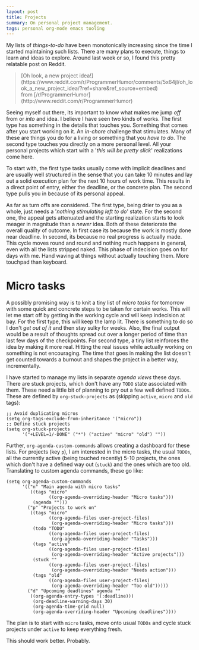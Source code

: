 ```yaml
---
layout: post
title: Projects
summary: On personal project management.
tags: personal org-mode emacs tooling
---
```


<span class="dropcap">M</span>y lists of *things-to-do* have been monotonically
increasing since the time I started maintaining such lists. There are
many plans to execute, things to learn and ideas to explore. Around last week or
so, I found this pretty relatable post on Reddit.

<blockquote markdown="1">
[Oh look, a new project
idea!](https://www.reddit.com/r/ProgrammerHumor/comments/5x64jl/oh_look_a_new_project_idea/?ref=share&ref_source=embed)
<footer markdown="1">
from [/r/ProgrammerHumor](http://www.reddit.com/r/ProgrammerHumor)
</footer>
</blockquote>

Seeing myself out there, its important to know what makes me jump *off* from or
*into* and idea. I believe I have seen two kinds of works. The first type has
something in the details that touches you. Something that comes after you start
working on it. An *in-chore* challenge that stimulates. Many of these are things
you do for a living or something that you *have to do*. The second type touches you
directly on a more personal level. All your personal projects which start with a
'*this will be pretty slick*' realizations come here.

To start with, the first type tasks usually come with implicit deadlines
and are usually well structured in the sense that you can take 10 minutes and
lay out a solid execution plan for the next 10 hours of work time. This results
in a direct point of entry, either the deadline, or the concrete plan. The
second type pulls you in because of its personal appeal.

As far as turn offs are considered. The first type, being drier to you as a
whole, just needs a '*nothing stimulating left to do*' state. For the second
one, the appeal gets attenuated and the starting realization starts to look
meager in magnitude than a *newer* idea. Both of these deteriorate the overall
quality of outcome. In first case its because the work is mostly done near deadline.
In second, its because no real progress is actually made. This cycle moves round
and round and nothing much happens in general, even with all the lists stripped
naked. This phase of indecision goes on for days with me. Hand waving at things
without actually touching them. More touchpad than keyboard.

# Micro tasks

A possibly promising way is to knit a tiny list of *micro tasks* for tomorrow
with some quick and concrete steps to be taken for certain works. This will let
me start off by getting in the working cycle and will keep indecision at bay.
For the first type, this will keep the lamp lit. There is something to do so I
don't *get out of it* and then stay sulky for weeks. Also, the final output would
be a result of thoughts spread out over a longer period of time than last few
days of the checkpoints. For second type, a tiny list reinforces the idea by
making it more real. Hitting the real issues while actually working on something
is not encouraging. The time that goes in making the list doesn't get counted
towards a burnout and shapes the project in a better way, incrementally.

I have started to manage my lists in separate *agenda views* these days. There
are stuck projects, which don't have any `TODO` state associated with them.
These need a little bit of planning to pry out a few well defined `TODOs`. These
are defined by `org-stuck-projects` as (skipping `active`, `micro` and `old` tags):

```elisp
;; Avoid duplicating micros
(setq org-tags-exclude-from-inheritance '("micro"))
;; Define stuck projects
(setq org-stuck-projects
      '("+LEVEL=1/-DONE" ("*") ("active" "micro" "old") ""))
```

Further, `org-agenda-custom-commands` allows creating a dashboard for these
lists. For projects (key `p`), I am interested in the micro tasks, the usual
`TODOs`, all the currently active (being touched recently) 5-10 projects, the
ones which don't have a defined way out (`stuck`) and the ones which are too
old. Translating to custom agenda commands, these go like:

```elisp
(setq org-agenda-custom-commands
      '(("n" "Main agenda with micro tasks"
         ((tags "micro"
                ((org-agenda-overriding-header "Micro tasks")))
          (agenda "")))
        ("p" "Projects to work on"
         ((tags "micro"
                ((org-agenda-files user-project-files)
                 (org-agenda-overriding-header "Micro tasks")))
          (todo "TODO"
                ((org-agenda-files user-project-files)
                 (org-agenda-overriding-header "Tasks")))
          (tags "active"
                ((org-agenda-files user-project-files)
                 (org-agenda-overriding-header "Active projects")))
          (stuck ""
                ((org-agenda-files user-project-files)
                 (org-agenda-overriding-header "Needs action")))
          (tags "old"
                ((org-agenda-files user-project-files)
                 (org-agenda-overriding-header "Too old")))))
        ("d" "Upcoming deadlines" agenda ""
         ((org-agenda-entry-types '(:deadline)))
          (org-deadline-warning-days 30)
          (org-agenda-time-grid null)
          (org-agenda-overriding-header "Upcoming deadlines"))))
```

The plan is to start with `micro` tasks, move onto usual `TODOs` and cycle stuck
projects under `active` to keep everything fresh.

This should work better. Probably.

